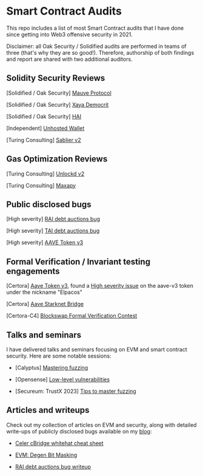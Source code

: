 # Smart Contract Audits
This repo includes a list of most Smart Contract audits that I have done since getting into Web3 offensive security in 2021.

Disclaimer: all Oak Security / Solidified audits are performed in teams of three (that's why they are so good!). Therefore, authorship of both findings and report are shared with two additional auditors.


## Solidity Security Reviews
[Solidified / Oak Security] [Mauve Protocol](https://github.com/solidified-platform/audits/blob/master/Audit%20Report%20-%20Mauve.pdf)

[Solidified / Oak Security] [Xaya Democrit](https://github.com/solidified-platform/audits/blob/master/Audit%20Report%20-%20Xaya%20Democrit.pdf)

[Solidified / Oak Security] [HAI]()

[Independent] [Unhosted Wallet]()

[Turing Consulting] [Sablier v2]()

## Gas Optimization Reviews
[Turing Consulting] [Unlockd v2]()

[Turing Consulting] [Maxapy]()

## Public disclosed bugs
[High severity] [RAI debt auctions bug](https://mirror.xyz/vnmrtz.eth/WXm4QJFInoB992czPniFbQyAkGUkdoaSd5zEjK5uRIo)

[High severity] [TAI debt auctions bug]()

[High severity] [AAVE Token v3](https://twitter.com/vn_martinez_/status/1578288861683142656?s=20)

## Formal Verification / Invariant testing engagements
[Certora] [Aave Token v3](https://www.certora.com/wp-content/uploads/2022/09/Formal-Verification-Report-of-AAVE-Token-V3.pdf), found a [High severity issue](https://twitter.com/vn_martinez_/status/1578288861683142656?s=20) on the aave-v3 token under the nickname "Elpacos" 

[Certora] [Aave Starknet Bridge](https://www.certora.com/wp-content/uploads/2022/10/Formal-Verification-Report-of-Aave-Starknet-Bridge-3.pdf)

[Certora-C4] [Blockswap Formal Verification Contest](https://github.com/Certora/2023-01-blockswap-fv/blob/certora/certora/specs/Syndicate.spec)

## Talks and seminars
I have delivered talks and seminars focusing on EVM and smart contract security. Here are some notable sessions:
- [Calyptus] [Mastering fuzzing](https://github.com/Elpacos/mastering-fuzzing)

- [Opensense] [Low-level vulnerabilities](https://www.youtube.com/watch?v=13YQZ9E05tQ&t=1758s)

- [Secureum: TrustX 2023] [Tips to master fuzzing](https://www.youtube.com/watch?v=gUIZUOBXJvo&t=282s)

## Articles and writeups
Check out my collection of articles on EVM and security, along with detailed write-ups of publicly disclosed bugs available on my [blog](https://mirror.xyz/vnmrtz.eth):
- [Celer cBridge whitehat cheat sheet](https://mirror.xyz/vnmrtz.eth/1oIa86KEaaO-6eonwOqs1lV8SN8cgjKufIAT1b8TtyA)

- [EVM: Degen Bit Masking](https://mirror.xyz/vnmrtz.eth/AoLcp1c_-gxxvGQyIjnvWouXRyIqt8Q9JULv4Mz7Jsk)

- [RAI debt auctions bug writeup](https://mirror.xyz/vnmrtz.eth/WXm4QJFInoB992czPniFbQyAkGUkdoaSd5zEjK5uRIo)
